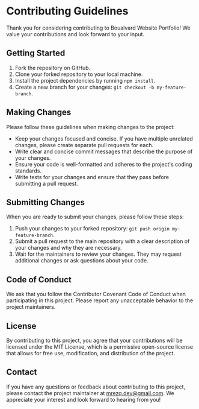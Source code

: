 # Contributing Guidelines

Thank you for considering contributing to Boualvard Website Portfolio! We value your contributions and look forward to your input.

## Getting Started

1. Fork the repository on GitHub.
2. Clone your forked repository to your local machine.
3. Install the project dependencies by running `npm install`.
4. Create a new branch for your changes: `git checkout -b my-feature-branch`.

## Making Changes

Please follow these guidelines when making changes to the project:

- Keep your changes focused and concise. If you have multiple unrelated changes, please create separate pull requests for each.
- Write clear and concise commit messages that describe the purpose of your changes.
- Ensure your code is well-formatted and adheres to the project's coding standards.
- Write tests for your changes and ensure that they pass before submitting a pull request.

## Submitting Changes

When you are ready to submit your changes, please follow these steps:

1. Push your changes to your forked repository: `git push origin my-feature-branch`.
2. Submit a pull request to the main repository with a clear description of your changes and why they are necessary.
3. Wait for the maintainers to review your changes. They may request additional changes or ask questions about your code.

## Code of Conduct

We ask that you follow the Contributor Covenant Code of Conduct when participating in this project. Please report any unacceptable behavior to the project maintainers.

## License

By contributing to this project, you agree that your contributions will be licensed under the MIT License, which is a permissive open-source license that allows for free use, modification, and distribution of the project.

## Contact

If you have any questions or feedback about contributing to this project, please contact the project maintainer at mrezq.dev@gmail.com. We appreciate your interest and look forward to hearing from you!
